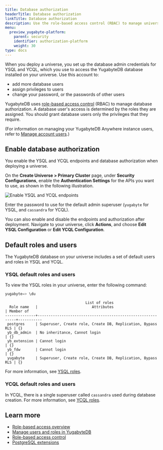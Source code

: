 ```yaml
---
title: Database authorization
headerTitle: Database authorization
linkTitle: Database authorization
description: Use the role-based access control (RBAC) to manage universe users and roles.
menu:
  preview_yugabyte-platform:
    parent: security
    identifier: authorization-platform
    weight: 30
type: docs
---
```


When you deploy a universe, you set up the database admin credentials for YSQL and YCQL, which you use to access the YugabyteDB database installed on your universe. Use this account to:

- add more database users
- assign privileges to users
- change your password, or the passwords of other users

YugabyteDB uses [role-based access control](../../../secure/authorization/) (RBAC) to manage database authorization. A database user's access is determined by the roles they are assigned. You should grant database users only the privileges that they require.

(For information on managing your YugabyteDB Anywhere instance users, refer to [Manage account users](../../administer-yugabyte-platform/anywhere-rbac/).)

## Enable database authorization

You enable the YSQL and YCQL endpoints and database authorization when deploying a universe.

On the **Create Universe > Primary Cluster** page, under **Security Configurations**, enable the **Authentication Settings** for the APIs you want to use, as shown in the following illustration.

![Enable YSQL and YCQL endpoints](/images/yp/security/enable-endpoints.png)

Enter the password to use for the default admin superuser (`yugabyte` for YSQL, and `cassandra` for YCQL).

You can also enable and disable the endpoints and authorization after deployment. Navigate to your universe, click **Actions**, and choose **Edit YSQL Configuration** or **Edit YCQL Configuration**.

## Default roles and users

The YugabyteDB database on your universe includes a set of default users and roles in YSQL and YCQL.

### YSQL default roles and users

To view the YSQL roles in your universe, enter the following command:

```sql
yugabyte=> \du
```

```output
                                     List of roles
  Role name   |                         Attributes                         | Member of 
--------------+------------------------------------------------------------+-----------
 postgres     | Superuser, Create role, Create DB, Replication, Bypass RLS | {}
 yb_db_admin  | No inheritance, Cannot login                               | {}
 yb_extension | Cannot login                                               | {}
 yb_fdw       | Cannot login                                               | {}
 yugabyte     | Superuser, Create role, Create DB, Replication, Bypass RLS | {}
```

For more information, see [YSQL roles](../../secure/authorization/rbac-model/#roles).

### YCQL default roles and users

In YCQL, there is a single superuser called `cassandra` used during database creation. For more information, see [YCQL roles](../../secure/authorization/rbac-model-ycql/#roles).

## Learn more

- [Role-based access overview](../../../secure/authorization/rbac-model/)
- [Manage users and roles in YugabyteDB](../../../secure/authorization/create-roles/)
- [Role-based access control](../../../secure/authorization/)
- [PostgreSQL extensions](../../../explore/ysql-language-features/pg-extensions/)
